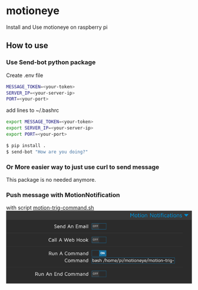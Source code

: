 # motioneye
Install and Use motioneye on raspberry pi

## How to use

### Use Send-bot python package

Create .env file
```sh
MESSAGE_TOKEN=<your-token>
SERVER_IP=<your-server-ip>
PORT=<your-port>
```

add lines to ~/.bashrc
```sh
export MESSAGE_TOKEN=<your-token>
export SERVER_IP=<your-server-ip>
export PORT=<your-port>
```

```sh
$ pip install .
$ send-bot "How are you doing?"
```

### Or More easier way to just use curl to send message
This package is no needed anymore.

### Push message with MotionNotification
with script [motion-trig-command.sh](./motion-trig-command.sh)
![](./Pictures/motionNotification01.png)
